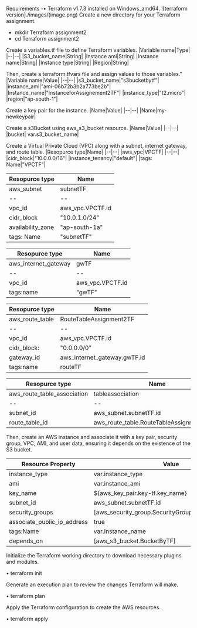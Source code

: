 Requirements -• Terraform v1.7.3 installed on Windows_amd64.
![terraform version]./images/(image.png)
Create a new directory for your Terraform assignment.
-	mkdir Terraform assignment2
-	cd Terraform assignment2

Create a variables.tf file to define Terraform variables.
|Variable name|Type|
|--|--|
|S3_bucket_name|String|
|Instance ami|String|
|Instance name|String|
|Instance type|String|
|Region|String|

Then, create a terraform.tfvars file and assign values to those variables."
|Variable name|Value|
|--|--|
|s3_bucket_name|"s3bucketbytf"|
|instance_ami|"ami-06b72b3b2a773be2b"|
|Instance_name|"InstanceforAssignement2TF"|
|instance_type|"t2.micro"|
|region|"ap-south-1"|

Create a key pair for the instance.
|Name|Value|
|--|--|
|Name|my-newkeypair|

Create a s3Bucket using aws_s3_bucket resource.
|Name|Value|
|--|--|
|bucket| var.s3_bucket_name|


Create a Virtual Private Cloud (VPC) along with a subnet, internet gateway, and route table.
|Resopurce type|Name|
|--|--|
|aws_vpc|VPCTF|
|--|--|
|cidr_block|"10.0.0.0/16"|
|instance_tenancy|"default"|
|tags: Name|"VPCTF"|

|Resopurce type|Name|
|--|--|
|aws_subnet|subnetTF|
|--|--|
|vpc_id|aws_vpc.VPCTF.id|
|cidr_block|"10.0.1.0/24"|
|availability_zone| "ap-south-1a"|
|tags: Name|"subnetTF"|

|Resopurce type|Name|
|--|--|
|aws_internet_gateway|gwTF|
|--|--|
|vpc_id|aws_vpc.VPCTF.id|
|tags:name|"gwTF"|


|Resopurce type|Name|
|--|--|
|aws_route_table|RouteTableAssignment2TF|
|--|--|
|vpc_id|aws_vpc.VPCTF.id|
|cidr_block:|"0.0.0.0/0"|
|gateway_id|aws_internet_gateway.gwTF.id|
|tags:name|routeTF|

|Resopurce type|Name|
|--|--|
|aws_route_table_association|tableassociation|
|--|--|
|subnet_id|aws_subnet.subnetTF.id|
|route_table_id|aws_route_table.RouteTableAssignment2TF.id|


Then, create an AWS instance and associate it with a key pair, security group, VPC, AMI, and user data, ensuring it depends on the existence of the S3 bucket.

|Resource Property|Value|
|--|--|
|instance_type|var.instance_type|
|ami|var.instance_ami|
|key_name|${aws_key_pair.key-tf.key_name}|
|subnet_id|aws_subnet.subnetTF.id|
|security_groups|[aws_security_group.SecurityGroupAssignement2TF.id]|
|associate_public_ip_address|true|
|tags:Name |var.Instance_name|
|depends_on|[aws_s3_bucket.BucketByTF]|

Initialize the Terraform working directory to download necessary plugins and modules.

•	terraform init

Generate an execution plan to review the changes Terraform will make.

•	terraform plan

Apply the Terraform configuration to create the AWS resources.

•	terraform apply



